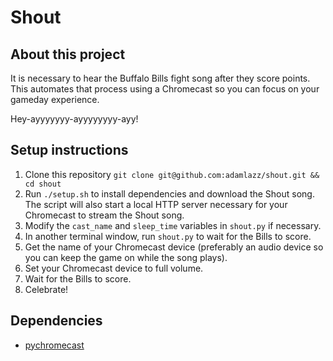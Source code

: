 # Shout

## About this project

It is necessary to hear the Buffalo Bills fight song after they score points. This automates that process using a Chromecast so you can focus on your gameday experience.

Hey-ayyyyyyy-ayyyyyyyy-ayy!

## Setup instructions

1. Clone this repository `git clone git@github.com:adamlazz/shout.git && cd shout`
1. Run `./setup.sh` to install dependencies and download the Shout song. The script will also start a local HTTP server necessary for your Chromecast to stream the Shout song.
1. Modify the `cast_name` and `sleep_time` variables in `shout.py` if necessary.
1. In another terminal window, run `shout.py` to wait for the Bills to score.
1. Get the name of your Chromecast device (preferably an audio device so you can keep the game on while the song plays).
1. Set your Chromecast device to full volume.
1. Wait for the Bills to score.
1. Celebrate!

## Dependencies

* [pychromecast](https://github.com/home-assistant-libs/pychromecast)
